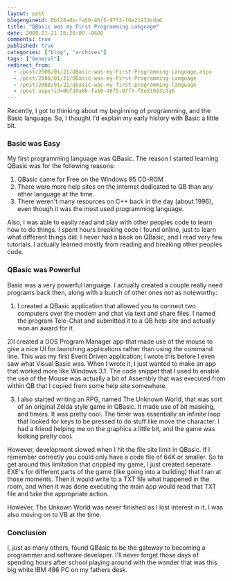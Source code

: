 ```yaml
---
layout: post
blogengineid: 0bf28a8b-fa50-46f5-97f3-f6e21933cda6
title: "QBasic was my First Programming Language"
date: 2008-01-21 16:20:00 -0600
comments: true
published: true
categories: ["blog", "archives"]
tags: ["General"]
redirect_from: 
  - /post/2008/01/21/QBasic-was-my-First-Programming-Language.aspx
  - /post/2008/01/21/QBasic-was-my-First-Programming-Language
  - /post/2008/01/21/qbasic-was-my-first-programming-language
  - /post.aspx?id=0bf28a8b-fa50-46f5-97f3-f6e21933cda6
---
```

<!-- more -->

Recently, I got to thinking about my beginning of programming, and the Basic language. So, I thought I'd explain my early history with Basic a little bit.
<H3>Basic was Easy</H3>

My first programming language was QBasic. The reason I started learning QBasic was for the following reasons:
<OL>
<LI>QBasic came for Free on the Windows 95 CD-ROM 
<LI>There were more help sites on the internet dedicated to QB than any other language at the time. 
<LI>There weren't many resources on C++ back in the day (about 1996), even though it was the most used programming language.</LI></OL>

Also, I was able to easily read and play with other peoples code to learn how to do things. I spent hours breaking code I found online, just to learn what different things did. I never had a book on QBasic, and I read very few tutorials. I actually learned mostly from reading and breaking other peoples code.
<H3>QBasic was Powerful</H3>

Basic was a very powerful language. I actually created a couple really need programs back then, along with a bunch of other ones not as noteworthy:

1) I created a QBasic application that allowed you to connect two computers over the modem and chat via text and share files. I named the program Tele-Chat and submitted it to a QB help site and actually won an award for it.

2)I created a DOS Program Manager app that made use of the mouse to give a nice UI for launching applications rather than using the command line. This was my first Event Driven application; I wrote this before I even saw what Visual Basic was. When I wrote it, I just wanted to make an app that worked more like Windows 3.1. The code snippet that I used to enable the use of the Mouse was actually a bit of Assembly that was executed from within QB that I copied from some help site somewhere.

3) I also started writing an RPG, named The Unknown World, that was sort of an original Zelda style game in QBasic. It made use of bit masking, and timers. It was pretty cool. The timer was essentially an infinite loop that looked for keys to be pressed to do stuff like move the character. I had a friend helping me on the graphics a little bit, and the game was looking pretty cool.

However, development slowed when I hit the file site limit in QBasic. If I remember correctly you could only have a code file of 64K or smaller. So to get around this limitation that crippled my game, I just created seperate EXE's for different parts of the game (like going into a building) that I ran at those moments. Then it would write to a TXT file what happened in the room, and when it was done executing the main app would read that TXT file and take the appropriate action.

However, The Unkown World was never finished as I lost interest in it. I was also moving on to VB at the time.
<H3>Conclusion</H3>

I, just as many others, found QBasic to be the gateway to becoming a programmer and software developer. I'll never forget those days of spending hours after school playing around with the wonder that was this big white IBM 486 PC on my fathers desk.
